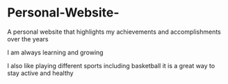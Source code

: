 # Personal-Website-
A personal website that highlights my achievements and accomplishments over the years

I am always learning and growing

I also like playing different sports including basketball it is a great way to stay active and healthy

